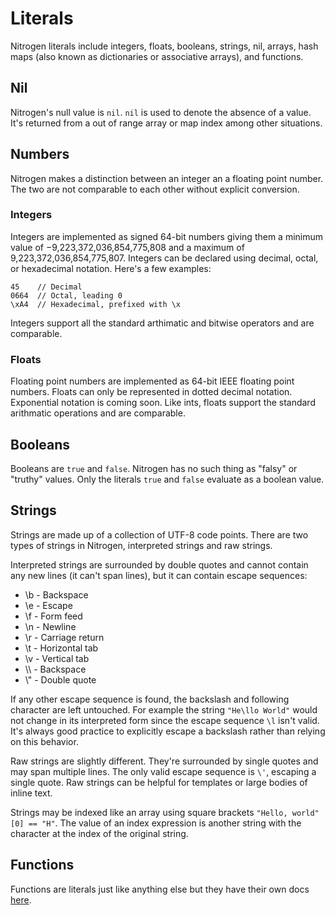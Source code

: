 # Literals

Nitrogen literals include integers, floats, booleans, strings, nil, arrays,
hash maps (also known as dictionaries or associative arrays), and functions.

## Nil

Nitrogen's null value is `nil`. `nil` is used to denote the absence of a value. It's
returned from a out of range array or map index among other situations.

## Numbers

Nitrogen makes a distinction between an integer an a floating point number. The two are not
comparable to each other without explicit conversion.

### Integers

Integers are implemented as signed 64-bit numbers giving them a minimum value of
−9,223,372,036,854,775,808 and a maximum of 9,223,372,036,854,775,807.
Integers can be declared using decimal, octal, or hexadecimal notation.
Here's a few examples:

```
45    // Decimal
0664  // Octal, leading 0
\xA4  // Hexadecimal, prefixed with \x
```

Integers support all the standard arthimatic and bitwise operators and are comparable.

### Floats

Floating point numbers are implemented as 64-bit IEEE floating point numbers.
Floats can only be represented in dotted decimal notation.
Exponential notation is coming soon.
Like ints, floats support the standard arithmatic operations and are comparable.

## Booleans

Booleans are `true` and `false`. Nitrogen has no such thing as "falsy" or "truthy" values.
Only the literals `true` and `false` evaluate as a boolean value.

## Strings

Strings are made up of a collection of UTF-8 code points.
There are two types of strings in Nitrogen, interpreted strings and raw strings.

Interpreted strings are surrounded by double quotes and cannot contain any new lines (it can't span lines), but it can contain escape sequences:

- \b - Backspace
- \e - Escape
- \f - Form feed
- \n - Newline
- \r - Carriage return
- \t - Horizontal tab
- \v - Vertical tab
- \\\\ - Backspace
- \\" - Double quote

If any other escape sequence is found, the backslash and following character are left untouched.
For example the string `"He\llo World"` would not change in its interpreted form since the
escape sequence `\l` isn't valid. It's always good practice to explicitly escape a backslash
rather than relying on this behavior.

Raw strings are slightly different. They're surrounded by single quotes and may span multiple lines.
The only valid escape sequence is `\'`, escaping a single quote. Raw strings can be helpful for
templates or large bodies of inline text.

Strings may be indexed like an array using square brackets `"Hello, world"[0] == "H"`.
The value of an index expression is another string with the character at the index of the
original string.

## Functions

Functions are literals just like anything else but they have their own docs [here](functions.md).
